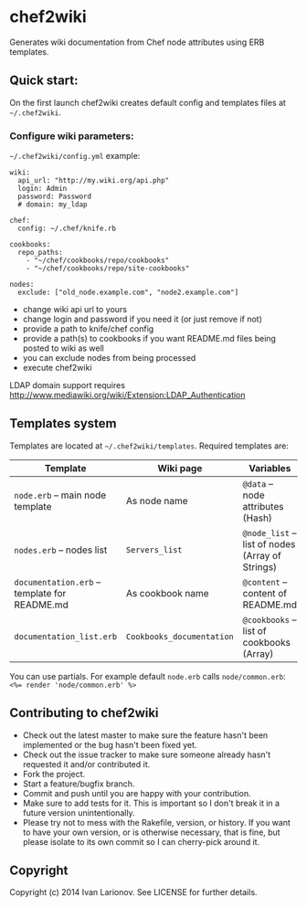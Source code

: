 # chef2wiki

Generates wiki documentation from Chef node attributes using ERB templates.

## Quick start:

On the first launch chef2wiki creates default config and templates files at `~/.chef2wiki`.

### Configure wiki parameters:
`~/.chef2wiki/config.yml` example:

```
wiki:
  api_url: "http://my.wiki.org/api.php"
  login: Admin
  password: Password
  # domain: my_ldap

chef:
  config: ~/.chef/knife.rb

cookbooks:
  repo_paths:
    - "~/chef/cookbooks/repo/cookbooks"
    - "~/chef/cookbooks/repo/site-cookbooks"

nodes:
  exclude: ["old_node.example.com", "node2.example.com"]
```

- change wiki api url to yours
- change login and password if you need it (or just remove if not)
- provide a path to knife/chef config
- provide a path(s) to cookbooks if you want README.md files being posted to wiki as well
- you can exclude nodes from being processed
- execute chef2wiki

LDAP domain support requires http://www.mediawiki.org/wiki/Extension:LDAP_Authentication

## Templates system

Templates are located at `~/.chef2wiki/templates`. Required templates are:

| Template | Wiki page | Variables |
| -------- | --------- | --------- |
| `node.erb` – main node template | As node name | `@data` – node attributes (Hash) |
| `nodes.erb` – nodes list | `Servers_list` | `@node_list` – list of nodes (Array of Strings) |
| `documentation.erb` – template for README.md | As cookbook name | `@content` – content of README.md |
| `documentation_list.erb` | `Cookbooks_documentation` | `@cookbooks` – list of cookbooks (Array) |

You can use partials. For example default `node.erb` calls `node/common.erb`: `<%= render 'node/common.erb' %>`

## Contributing to chef2wiki

* Check out the latest master to make sure the feature hasn't been implemented or the bug hasn't been fixed yet.
* Check out the issue tracker to make sure someone already hasn't requested it and/or contributed it.
* Fork the project.
* Start a feature/bugfix branch.
* Commit and push until you are happy with your contribution.
* Make sure to add tests for it. This is important so I don't break it in a future version unintentionally.
* Please try not to mess with the Rakefile, version, or history. If you want to have your own version, or is otherwise necessary, that is fine, but please isolate to its own commit so I can cherry-pick around it.

## Copyright

Copyright (c) 2014 Ivan Larionov. See LICENSE for further details.
